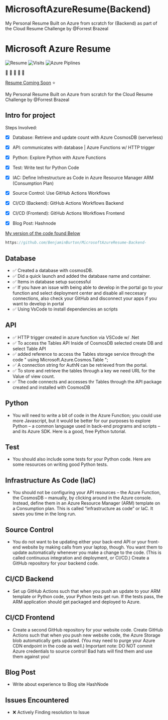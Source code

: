 # MicrosoftAzureResume(Backend)
My Personal Resume Built on Azure from scratch for (Backend) as part of the Cloud Resume Challenge by @Forrest Brazeal

# Microsoft Azure Resume

![Resume](https://img.shields.io/badge/Resume-UnderConstruction-orange) ![Visits](https://img.shields.io/badge/Visits-Currently%20UK-brightgreen) ![Azure Piplines](https://img.shields.io/badge/Azure%20Pipelines-UnderConstruction-orange)

:wave: :wave: :wave: :wave: :wave:

[Resume Coming Soon](https://www.lavellburton.net/) :star:

My Personal Resume Built on Azure from scratch for the Cloud Resume Challenge by @Forrest Brazeal

## Intro for project

Steps Involved: 

- [x] Database: Retrieve and update count with Azure CosmosDB (serverless)
- [x] API: communicates with database | Azure Functions w/ HTTP trigger 
- [x] Python: Explore Python with Azure Functions
- [x] Test: Write test for Python Code 
- [x] IAC: Define Infrestructure as Code in Azure Resource Manager ARM (Consumption Plan)
- [x] Source Control: Use GitHub Actions Workflows
- [x] CI/CD (Backend): GitHub Actions Workflows Backend
- [x] CI/CD (Frontend): GitHub Actions Workflows Frontend
- [x] Blog Post: Hashnode


[My version of the code found Below](https://github.com/BenjaminBurton/MicrosoftAzureResume)
```js
https://github.com/BenjaminBurton/MicrosoftAzureResume-Backend-

```
## Database
- ✅ Created a database with cosmosDB.  
- ✅ Did a quick launch and added the database name and container.
- ✅ Items in database setup successful
- ✅ If you have an issue with being able to develop in the portal go to your function and select deployment center and disable all neccesary connections, also check your GitHub and disconnect your apps if you want to develop in portal
- ✅ Using VsCode to install dependencies an scripts

## API
- ✅ HTTP trigger created in azure function via VSCode w/ .Net
- ✅ To access the Tables API Inside of CosmosDB selected create DB and select Table API
- ✅ added reference to access the Tables storage service through the code " using Microsoft.Azure.Cosmos.Table ";
- ✅ A connection string for AuthN can be retrieved from the portal.
- ✅ To store and retrieve the tables through a key we need URL for the Value of view count.
- ✅ The code connects and accesses thr Tables through the API package created and installed with CosmosDB

## Python
- You will need to write a bit of code in the Azure Function; you could use more Javascript, but it would be better for our purposes to explore Python – a common language used in back-end programs and scripts – and its Azure SDK. Here is a good, free Python tutorial.

## Test 
- You should also include some tests for your Python code. Here are some resources on writing good Python tests.

## Infrastructure As Code (IaC)
- You should not be configuring your API resources – the Azure Function, the CosmosDB – manually, by clicking around in the Azure console. Instead, define them in an Azure Resource Manager (ARM) template on a Consumption plan. This is called “infrastructure as code” or IaC. It saves you time in the long run.

## Source Control
- You do not want to be updating either your back-end API or your front-end website by making calls from your laptop, though. You want them to update automatically whenever you make a change to the code. (This is called continuous integration and deployment, or CI/CD.) Create a GitHub repository for your backend code.

## CI/CD Backend
- Set up GitHub Actions such that when you push an update to your ARM template or Python code, your Python tests get run. If the tests pass, the ARM application should get packaged and deployed to Azure.

## CI/CD Frontend
- Create a second GitHub repository for your website code. Create GitHub Actions such that when you push new website code, the Azure Storage blob automatically gets updated. (You may need to purge your Azure CDN endpoint in the code as well.) Important note: DO NOT commit Azure credentials to source control! Bad hats will find them and use them against you!

## Blog Post
- Write about experience to Blog site HashNode

## Issues Encountered
- ❌ Actively Finding resolution to Issue